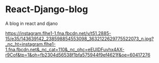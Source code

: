 # React-Django-blog
A blog in react and djano


https://instagram.flhe1-1.fna.fbcdn.net/v/t51.2885-15/e35/143639142_238598854553098_3632122629775522073_n.jpg?_nc_ht=instagram.flhe1-1.fna.fbcdn.net&_nc_cat=110&_nc_ohc=eEUIDFuvhx4AX-r9Cof&tp=1&oh=fb2304d56538f1bfa575944f9ef4621f&oe=60417276
